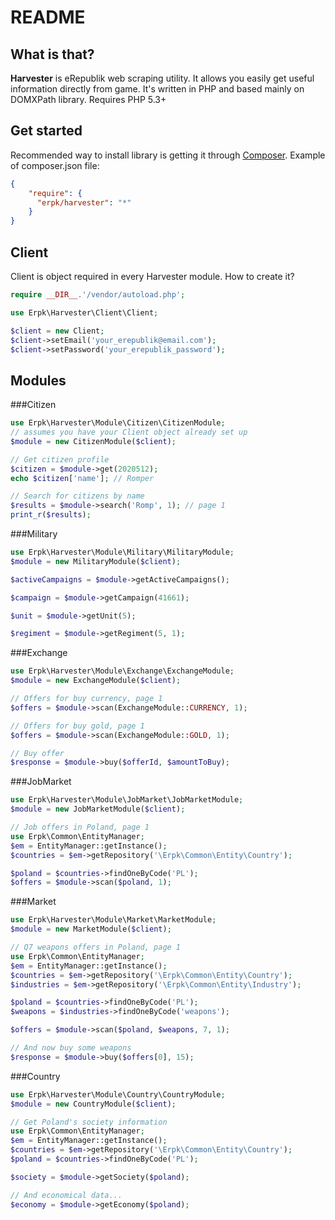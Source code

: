 README
=========

What is that?
-------------

**Harvester** is eRepublik web scraping utility. It allows you easily get useful information directly from game.
It's written in PHP and based mainly on DOMXPath library. Requires PHP 5.3+

Get started
-----------

Recommended way to install library is getting it through [Composer](http://getcomposer.org/).
Example of composer.json file:
```json
{
    "require": {
      "erpk/harvester": "*"
    }
}
```

Client
------

Client is object required in every Harvester module. How to create it?
```php
require __DIR__.'/vendor/autoload.php';

use Erpk\Harvester\Client\Client;

$client = new Client;
$client->setEmail('your_erepublik@email.com');
$client->setPassword('your_erepublik_password');
```

Modules
-------
###Citizen
```php
use Erpk\Harvester\Module\Citizen\CitizenModule;
// assumes you have your Client object already set up
$module = new CitizenModule($client);

// Get citizen profile
$citizen = $module->get(2020512);
echo $citizen['name']; // Romper

// Search for citizens by name
$results = $module->search('Romp', 1); // page 1
print_r($results);
```
###Military
```php
use Erpk\Harvester\Module\Military\MilitaryModule;
$module = new MilitaryModule($client);

$activeCampaigns = $module->getActiveCampaigns();

$campaign = $module->getCampaign(41661);

$unit = $module->getUnit(5);

$regiment = $module->getRegiment(5, 1);
```

###Exchange
```php
use Erpk\Harvester\Module\Exchange\ExchangeModule;
$module = new ExchangeModule($client);

// Offers for buy currency, page 1
$offers = $module->scan(ExchangeModule::CURRENCY, 1);

// Offers for buy gold, page 1
$offers = $module->scan(ExchangeModule::GOLD, 1);

// Buy offer
$response = $module->buy($offerId, $amountToBuy);
```

###JobMarket
```php
use Erpk\Harvester\Module\JobMarket\JobMarketModule;
$module = new JobMarketModule($client);

// Job offers in Poland, page 1
use Erpk\Common\EntityManager;
$em = EntityManager::getInstance();
$countries = $em->getRepository('\Erpk\Common\Entity\Country');

$poland = $countries->findOneByCode('PL');
$offers = $module->scan($poland, 1);
```

###Market
```php
use Erpk\Harvester\Module\Market\MarketModule;
$module = new MarketModule($client);

// Q7 weapons offers in Poland, page 1
use Erpk\Common\EntityManager;
$em = EntityManager::getInstance();
$countries = $em->getRepository('\Erpk\Common\Entity\Country');
$industries = $em->getRepository('\Erpk\Common\Entity\Industry');

$poland = $countries->findOneByCode('PL');
$weapons = $industries->findOneByCode('weapons');

$offers = $module->scan($poland, $weapons, 7, 1);

// And now buy some weapons
$response = $module->buy($offers[0], 15);
```

###Country
```php
use Erpk\Harvester\Module\Country\CountryModule;
$module = new CountryModule($client);

// Get Poland's society information
use Erpk\Common\EntityManager;
$em = EntityManager::getInstance();
$countries = $em->getRepository('\Erpk\Common\Entity\Country');
$poland = $countries->findOneByCode('PL');

$society = $module->getSociety($poland);

// And economical data...
$economy = $module->getEconomy($poland);
```
